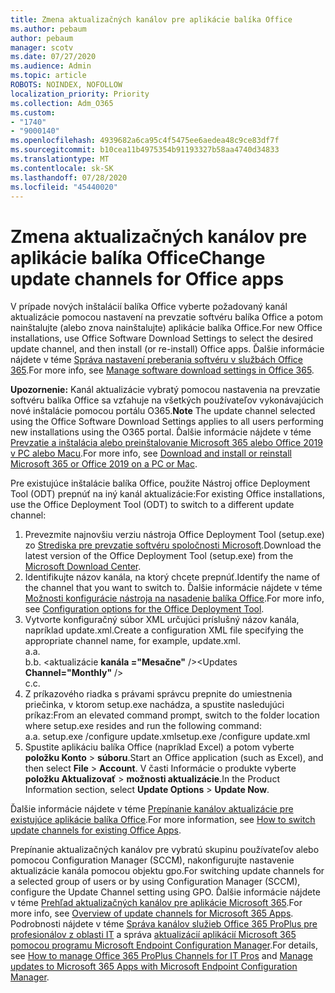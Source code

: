 ```yaml
---
title: Zmena aktualizačných kanálov pre aplikácie balíka Office
ms.author: pebaum
author: pebaum
manager: scotv
ms.date: 07/27/2020
ms.audience: Admin
ms.topic: article
ROBOTS: NOINDEX, NOFOLLOW
localization_priority: Priority
ms.collection: Adm_O365
ms.custom:
- "1740"
- "9000140"
ms.openlocfilehash: 4939682a6ca95c4f5475ee6aedea48c9ce83df7f
ms.sourcegitcommit: b10cea11b4975354b91193327b58aa4740d34833
ms.translationtype: MT
ms.contentlocale: sk-SK
ms.lasthandoff: 07/28/2020
ms.locfileid: "45440020"
---
```

# <a name="change-update-channels-for-office-apps"></a><span data-ttu-id="fbfe4-102">Zmena aktualizačných kanálov pre aplikácie balíka Office</span><span class="sxs-lookup"><span data-stu-id="fbfe4-102">Change update channels for Office apps</span></span>

<span data-ttu-id="fbfe4-103">V prípade nových inštalácií balíka Office vyberte požadovaný kanál aktualizácie pomocou nastavení na prevzatie softvéru balíka Office a potom nainštalujte (alebo znova nainštalujte) aplikácie balíka Office.</span><span class="sxs-lookup"><span data-stu-id="fbfe4-103">For new Office installations, use Office Software Download Settings to select the desired update channel, and then install (or re-install) Office apps.</span></span> <span data-ttu-id="fbfe4-104">Ďalšie informácie nájdete v téme [Správa nastavení preberania softvéru v službách Office 365](https://docs.microsoft.com/deployoffice/manage-software-download-settings-office-365).</span><span class="sxs-lookup"><span data-stu-id="fbfe4-104">For more info, see [Manage software download settings in Office 365](https://docs.microsoft.com/deployoffice/manage-software-download-settings-office-365).</span></span> 

<span data-ttu-id="fbfe4-105">**Upozornenie:** Kanál aktualizácie vybratý pomocou nastavenia na prevzatie softvéru balíka Office sa vzťahuje na všetkých používateľov vykonávajúcich nové inštalácie pomocou portálu O365.</span><span class="sxs-lookup"><span data-stu-id="fbfe4-105">**Note** The update channel selected using the Office Software Download Settings applies to all users performing new installations using the O365 portal.</span></span> <span data-ttu-id="fbfe4-106">Ďalšie informácie nájdete v téme [Prevzatie a inštalácia alebo preinštalovanie Microsoft 365 alebo Office 2019 v PC alebo Macu](https://support.microsoft.com/office/download-and-install-or-reinstall-microsoft-365-or-office-2019-on-a-pc-or-mac-4414eaaf-0478-48be-9c42-23adc4716658).</span><span class="sxs-lookup"><span data-stu-id="fbfe4-106">For more info, see [Download and install or reinstall Microsoft 365 or Office 2019 on a PC or Mac](https://support.microsoft.com/office/download-and-install-or-reinstall-microsoft-365-or-office-2019-on-a-pc-or-mac-4414eaaf-0478-48be-9c42-23adc4716658).</span></span>   

<span data-ttu-id="fbfe4-107">Pre existujúce inštalácie balíka Office, použite Nástroj office Deployment Tool (ODT) prepnúť na iný kanál aktualizácie:</span><span class="sxs-lookup"><span data-stu-id="fbfe4-107">For existing Office installations, use the Office Deployment Tool (ODT) to switch to a different update channel:</span></span>  

1. <span data-ttu-id="fbfe4-108">Prevezmite najnovšiu verziu nástroja Office Deployment Tool (setup.exe) zo [Strediska pre prevzatie softvéru spoločnosti Microsoft](https://go.microsoft.com/fwlink/p/?LinkID=626065).</span><span class="sxs-lookup"><span data-stu-id="fbfe4-108">Download the latest version of the Office Deployment Tool (setup.exe) from the [Microsoft Download Center](https://go.microsoft.com/fwlink/p/?LinkID=626065).</span></span>
2. <span data-ttu-id="fbfe4-109">Identifikujte názov kanála, na ktorý chcete prepnúť.</span><span class="sxs-lookup"><span data-stu-id="fbfe4-109">Identify the name of the channel that you want to switch to.</span></span> <span data-ttu-id="fbfe4-110">Ďalšie informácie nájdete v téme [Možnosti konfigurácie nástroja na nasadenie balíka Office](https://docs.microsoft.com/DeployOffice/configuration-options-for-the-office-2016-deployment-tool#channel-attribute-part-of-add-element).</span><span class="sxs-lookup"><span data-stu-id="fbfe4-110">For more info, see [Configuration options for the Office Deployment Tool](https://docs.microsoft.com/DeployOffice/configuration-options-for-the-office-2016-deployment-tool#channel-attribute-part-of-add-element).</span></span>
3. <span data-ttu-id="fbfe4-111">Vytvorte konfiguračný súbor XML určujúci príslušný názov kanála, napríklad update.xml.</span><span class="sxs-lookup"><span data-stu-id="fbfe4-111">Create a configuration XML file specifying the appropriate channel name, for example, update.xml.</span></span>  
    <span data-ttu-id="fbfe4-112">a.</span><span class="sxs-lookup"><span data-stu-id="fbfe4-112">a.</span></span> <Configuration>  
    <span data-ttu-id="fbfe4-113">b.</span><span class="sxs-lookup"><span data-stu-id="fbfe4-113">b.</span></span> <span data-ttu-id="fbfe4-114"><aktualizácie **kanála ="Mesačne"** /></span><span class="sxs-lookup"><span data-stu-id="fbfe4-114"><Updates **Channel="Monthly"** /></span></span>  
    <span data-ttu-id="fbfe4-115">c.</span><span class="sxs-lookup"><span data-stu-id="fbfe4-115">c.</span></span> </Configuration>
4. <span data-ttu-id="fbfe4-116">Z príkazového riadka s právami správcu prepnite do umiestnenia priečinka, v ktorom setup.exe nachádza, a spustite nasledujúci príkaz:</span><span class="sxs-lookup"><span data-stu-id="fbfe4-116">From an elevated command prompt, switch to the folder location where setup.exe resides and run the following command:</span></span>  
    <span data-ttu-id="fbfe4-117">a.</span><span class="sxs-lookup"><span data-stu-id="fbfe4-117">a.</span></span> <span data-ttu-id="fbfe4-118">setup.exe /configure update.xml</span><span class="sxs-lookup"><span data-stu-id="fbfe4-118">setup.exe /configure update.xml</span></span>
5. <span data-ttu-id="fbfe4-119">Spustite aplikáciu balíka Office (napríklad Excel) a potom vyberte **položku Konto**  >  **súboru**.</span><span class="sxs-lookup"><span data-stu-id="fbfe4-119">Start an Office application (such as Excel), and then select **File** > **Account**.</span></span> <span data-ttu-id="fbfe4-120">V časti Informácie o produkte vyberte **položku Aktualizovať**  >  **možnosti aktualizácie**.</span><span class="sxs-lookup"><span data-stu-id="fbfe4-120">In the Product Information section, select **Update Options** > **Update Now**.</span></span>

<span data-ttu-id="fbfe4-121">Ďalšie informácie nájdete v téme [Prepínanie kanálov aktualizácie pre existujúce aplikácie balíka Office](https://support.microsoft.com/help/3185078/how-to-switch-from-semi-annual-channel-to-monthly-channel).</span><span class="sxs-lookup"><span data-stu-id="fbfe4-121">For more information, see [How to switch update channels for existing Office Apps](https://support.microsoft.com/help/3185078/how-to-switch-from-semi-annual-channel-to-monthly-channel).</span></span> 

<span data-ttu-id="fbfe4-122">Prepínanie aktualizačných kanálov pre vybratú skupinu používateľov alebo pomocou Configuration Manager (SCCM), nakonfigurujte nastavenie aktualizácie kanála pomocou objektu gpo.</span><span class="sxs-lookup"><span data-stu-id="fbfe4-122">For switching update channels for a selected group of users or by using Configuration Manager (SCCM), configure the Update Channel setting using GPO.</span></span> <span data-ttu-id="fbfe4-123">Ďalšie informácie nájdete v téme [Prehľad aktualizačných kanálov pre aplikácie Microsoft 365](https://docs.microsoft.com/deployoffice/overview-update-channels#group-policy).</span><span class="sxs-lookup"><span data-stu-id="fbfe4-123">For more info, see [Overview of update channels for Microsoft 365 Apps](https://docs.microsoft.com/deployoffice/overview-update-channels#group-policy).</span></span> <span data-ttu-id="fbfe4-124">Podrobnosti nájdete v téme [Správa kanálov služieb Office 365 ProPlus pre profesionálov z oblasti IT](https://techcommunity.microsoft.com/t5/office-365-blog/how-to-manage-office-365-proplus-channels-for-it-pros/ba-p/795813) a správa [aktualizácií aplikácií Microsoft 365 pomocou programu Microsoft Endpoint Configuration Manager](https://docs.microsoft.com/deployoffice/manage-microsoft-365-apps-updates-configuration-manager).</span><span class="sxs-lookup"><span data-stu-id="fbfe4-124">For details, see [How to manage Office 365 ProPlus Channels for IT Pros](https://techcommunity.microsoft.com/t5/office-365-blog/how-to-manage-office-365-proplus-channels-for-it-pros/ba-p/795813) and [Manage updates to Microsoft 365 Apps with Microsoft Endpoint Configuration Manager](https://docs.microsoft.com/deployoffice/manage-microsoft-365-apps-updates-configuration-manager).</span></span>